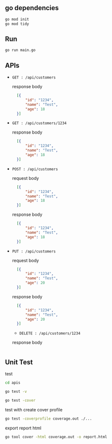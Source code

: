 ## go dependencies

```bash
go mod init
go mod tidy
```

## Run

```bash
go run main.go
```

## APIs

- `GET : /api/customers`

  response body

  ```json
    [{
        "id": "1234",
        "name": "Test",
        "age": 18
    }]
  ```

- `GET : /api/customers/1234`

  response body

  ```json
    [{
        "id": "1234",
        "name": "Test",
        "age": 18
    }]
  ```

- `POST : /api/customers`

  request body

  ```json
    [{
        "id": "1234",
        "name": "Test",
        "age": 18
    }]
  ```

  response body

  ```json
    [{
        "id": "1234",
        "name": "Test",
        "age": 18
    }]
  ```

- `PUT : /api/customers`

  request body

  ```json
    [{
        "id": "1234",
        "name": "Test",
        "age": 20
    }]
  ```

  response body

  ```json
    [{
        "id": "1234",
        "name": "Test",
        "age": 20
    }]
  ```

  - `DELETE : /api/customers/1234`

  response body

  ```json

  ```

## Unit Test

test

```bash
cd apis
```

```bash
go test -v
```
```bash
go test -cover
```

test with create cover profile

```bash
go test -coverprofile coverage.out ./...
```

export report html

```bash
go tool cover -html coverage.out -o report.html
```
